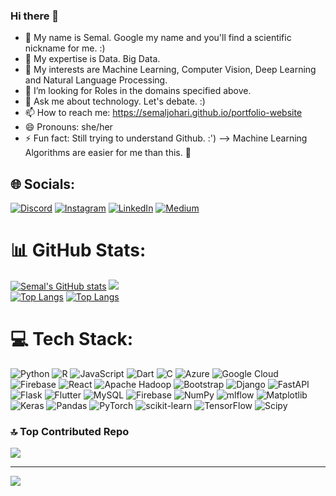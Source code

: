 ### Hi there 👋
- 🥰 My name is Semal. Google my name and you'll find a scientific nickname for me. :)
- 🔭 My expertise is Data. Big Data.
- 🌱 My interests are Machine Learning, Computer Vision, Deep Learning and Natural Language Processing.
- 🤔 I’m looking for Roles in the domains specified above.
- 💬 Ask me about technology. Let's debate. :)
- 📫 How to reach me: https://semaljohari.github.io/portfolio-website
- 😄 Pronouns: she/her
- ⚡ Fun fact: Still trying to understand Github. :')
--> Machine Learning Algorithms are easier for me than this. 🥲


## 🌐 Socials:
[![Discord](https://img.shields.io/badge/Discord-%237289DA.svg?logo=discord&logoColor=white)](https://discord.gg/semal_johari) [![Instagram](https://img.shields.io/badge/Instagram-%23E4405F.svg?logo=Instagram&logoColor=white)](https://instagram.com/semal._.0710) [![LinkedIn](https://img.shields.io/badge/LinkedIn-%230077B5.svg?logo=linkedin&logoColor=white)](https://linkedin.com/in/semaljohari) [![Medium](https://img.shields.io/badge/Medium-12100E?logo=medium&logoColor=white)](https://medium.com/@semaljohari80) 

  
# 📊 GitHub Stats:
[![Semal's GitHub stats](https://github-readme-stats.vercel.app/api?username=SemalJohari&show_icons=true&theme=dark)](https://github.com/SemalJohari/github-readme-stats)
![](https://github-readme-streak-stats.herokuapp.com/?user=SemalJohari&theme=dark&hide_border=false)<br/>
[![Top Langs](https://github-readme-stats.vercel.app/api/top-langs/?username=SemalJohari&show_icons=true&theme=dark)](https://github.com/SemalJohari/github-readme-stats) [![Top Langs](https://github-readme-stats.vercel.app/api/top-langs/?username=SemalJohari&layout=donut&theme=dark)](https://github.com/SemalJohari/github-readme-stats)


# 💻 Tech Stack:
![Python](https://img.shields.io/badge/python-3670A0?style=for-the-badge&logo=python&logoColor=ffdd54) ![R](https://img.shields.io/badge/r-%23276DC3.svg?style=for-the-badge&logo=r&logoColor=white) ![JavaScript](https://img.shields.io/badge/javascript-%23323330.svg?style=for-the-badge&logo=javascript&logoColor=%23F7DF1E) ![Dart](https://img.shields.io/badge/dart-%230175C2.svg?style=for-the-badge&logo=dart&logoColor=white) ![C](https://img.shields.io/badge/c-%2300599C.svg?style=for-the-badge&logo=c&logoColor=white) ![Azure](https://img.shields.io/badge/azure-%230072C6.svg?style=for-the-badge&logo=microsoftazure&logoColor=white) ![Google Cloud](https://img.shields.io/badge/GoogleCloud-%234285F4.svg?style=for-the-badge&logo=google-cloud&logoColor=white) ![Firebase](https://img.shields.io/badge/firebase-%23039BE5.svg?style=for-the-badge&logo=firebase) ![React](https://img.shields.io/badge/react-%2320232a.svg?style=for-the-badge&logo=react&logoColor=%2361DAFB) ![Apache Hadoop](https://img.shields.io/badge/Apache%20Hadoop-66CCFF?style=for-the-badge&logo=apachehadoop&logoColor=black) ![Bootstrap](https://img.shields.io/badge/bootstrap-%238511FA.svg?style=for-the-badge&logo=bootstrap&logoColor=white) ![Django](https://img.shields.io/badge/django-%23092E20.svg?style=for-the-badge&logo=django&logoColor=white) ![FastAPI](https://img.shields.io/badge/FastAPI-005571?style=for-the-badge&logo=fastapi) ![Flask](https://img.shields.io/badge/flask-%23000.svg?style=for-the-badge&logo=flask&logoColor=white) ![Flutter](https://img.shields.io/badge/Flutter-%2302569B.svg?style=for-the-badge&logo=Flutter&logoColor=white) ![MySQL](https://img.shields.io/badge/mysql-4479A1.svg?style=for-the-badge&logo=mysql&logoColor=white) ![Firebase](https://img.shields.io/badge/firebase-a08021?style=for-the-badge&logo=firebase&logoColor=ffcd34) ![NumPy](https://img.shields.io/badge/numpy-%23013243.svg?style=for-the-badge&logo=numpy&logoColor=white) ![mlflow](https://img.shields.io/badge/mlflow-%23d9ead3.svg?style=for-the-badge&logo=numpy&logoColor=blue) ![Matplotlib](https://img.shields.io/badge/Matplotlib-%23ffffff.svg?style=for-the-badge&logo=Matplotlib&logoColor=black) ![Keras](https://img.shields.io/badge/Keras-%23D00000.svg?style=for-the-badge&logo=Keras&logoColor=white) ![Pandas](https://img.shields.io/badge/pandas-%23150458.svg?style=for-the-badge&logo=pandas&logoColor=white) ![PyTorch](https://img.shields.io/badge/PyTorch-%23EE4C2C.svg?style=for-the-badge&logo=PyTorch&logoColor=white) ![scikit-learn](https://img.shields.io/badge/scikit--learn-%23F7931E.svg?style=for-the-badge&logo=scikit-learn&logoColor=white) ![TensorFlow](https://img.shields.io/badge/TensorFlow-%23FF6F00.svg?style=for-the-badge&logo=TensorFlow&logoColor=white) ![Scipy](https://img.shields.io/badge/SciPy-%230C55A5.svg?style=for-the-badge&logo=scipy&logoColor=%white)


### 🔝 Top Contributed Repo
![](https://github-contributor-stats.vercel.app/api?username=SemalJohari&limit=5&theme=dark&combine_all_yearly_contributions=true)

---
[![](https://visitcount.itsvg.in/api?id=SemalJohari&icon=0&color=0)](https://visitcount.itsvg.in)
